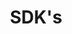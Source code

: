 ---
publish: false
title: SDK's
layout: list-products.html
products:
  - title: EMDK For Android
    description: Use Java API's like Data Capture, Profile Manager to build Android applications for Zebra Devices.
    url: /emdk-for-android/4-0
    btn-text: Read More
    image: /images/products/emdk-for-android.png
    versions:
      - url: /emdk-for-android/4-0
        menu: "4.0"
      - url: /emdk-for-android/3-1
        menu: "3.1"
        
  - title: EMDK For Xamarin
    description: Use C# API's like Data Capture, Profile Manager to build Android applications for Zebra Devices.
    url: /emdk-for-xamarin/1-0
    btn-text: Read More
    image: /images/products/emdk-for-xamarin.jpg
    versions:
      - url: /emdk-for-xamarin/1-0
        menu: "1.0"
---